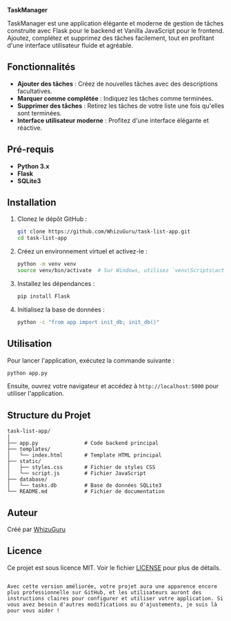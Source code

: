 **TaskManager**

TaskManager est une application élégante et moderne de gestion de tâches construite avec Flask pour le backend et Vanilla JavaScript pour le frontend. Ajoutez, complétez et supprimez des tâches facilement, tout en profitant d'une interface utilisateur fluide et agréable.

## Fonctionnalités

- **Ajouter des tâches** : Créez de nouvelles tâches avec des descriptions facultatives.
- **Marquer comme complétée** : Indiquez les tâches comme terminées.
- **Supprimer des tâches** : Retirez les tâches de votre liste une fois qu'elles sont terminées.
- **Interface utilisateur moderne** : Profitez d'une interface élégante et réactive.

## Pré-requis

- **Python 3.x**
- **Flask**
- **SQLite3**

## Installation

1. Clonez le dépôt GitHub :
    ```bash
    git clone https://github.com/WhizuGuru/task-list-app.git
    cd task-list-app
    ```

2. Créez un environnement virtuel et activez-le :
    ```bash
    python -m venv venv
    source venv/bin/activate  # Sur Windows, utilisez `venv\Scripts\activate`
    ```

3. Installez les dépendances :
    ```bash
    pip install Flask
    ```

4. Initialisez la base de données :
    ```bash
    python -c "from app import init_db; init_db()"
    ```

## Utilisation

Pour lancer l'application, exécutez la commande suivante :
```bash
python app.py
```

Ensuite, ouvrez votre navigateur et accédez à `http://localhost:5000` pour utiliser l'application.

## Structure du Projet

```
task-list-app/
│
├── app.py               # Code backend principal
├── templates/
│   └── index.html       # Template HTML principal
├── static/
│   ├── styles.css       # Fichier de styles CSS
│   └── script.js        # Fichier JavaScript
├── database/
│   └── tasks.db         # Base de données SQLite3
└── README.md            # Fichier de documentation
```

## Auteur

Créé par [WhizuGuru](https://github.com/WhizuGuru)

## Licence

Ce projet est sous licence MIT. Voir le fichier [LICENSE](LICENSE) pour plus de détails.
```

Avec cette version améliorée, votre projet aura une apparence encore plus professionnelle sur GitHub, et les utilisateurs auront des instructions claires pour configurer et utiliser votre application. Si vous avez besoin d'autres modifications ou d'ajustements, je suis là pour vous aider !
